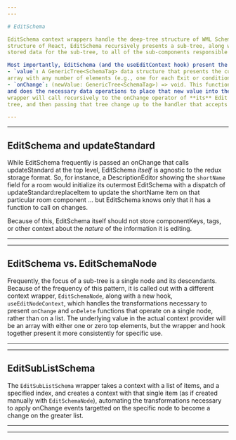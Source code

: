 ```yaml
---
---

# EditSchema

EditSchema context wrappers handle the deep-tree structure of WML Schema data. In order to align with the component
structure of React, EditSchema recursively presents a sub-tree, along with the onChange operator to manipulate the
stored data for the sub-tree, to all of the sub-components responsible for rendering that data.

Most importantly, EditSchema (and the useEditContext hook) present the following data:
- `value`: A GenericTree<SchemaTag> data structure that presents the current data for the sub-tree. This value will be an
array with any number of elements (e.g., one for each Exit or conditional wrapper with exits).
- `onChange`: (newValue: GenericTree<SchemaTag>) => void. This function takes a new value to assign in place of value (above)
and does the necessary data operations to place that new value into the redux store. NOTE: Very frequently, an EditSchema
wrapper will call recursively to the onChange operator of **its** Edit Context, altering just its own sub-tree of a larger
tree, and then passing that tree change up to the handler that accepts the data in total.

---
```

---

## EditSchema and updateStandard

While EditSchema frequently is passed an onChange that calls updateStandard at the top level, EditSchema *itself* is
agnostic to the redux storage format. So, for instance, a DescriptionEditor showing the `shortName` field for a
room would initialize its outermost EditSchema with a dispatch of updateStandard:replaceItem to update the shortName
item on that particular room component ... but EditSchema knows only that it has a function to call on changes.

Because of this, EditSchema itself should not store componentKeys, tags, or other context about the *nature* of the
information it is editing.

---
---

## EditSchema vs. EditSchemaNode

Frequently, the focus of a sub-tree is a single node and its descendants. Because of the frequency of this pattern,
it is called out with a different context wrapper, `EditSchemaNode`, along with a new hook, `useEditNodeContext`,
which handles the transformations necessary to present `onChange` and `onDelete` functions that operate on a single
node, rather than on a list. The underlying value in the actual context provider will be an array with either one or zero
top elements, but the wrapper and hook together present it more consistently for specific use.

---
---

## EditSubListSchema

The `EditSubListSchema` wrapper takes a context with a list of items, and a specified index, and creates a
context with that single item (as if created manually with `EditSchemaNode`), automating the transformations
necessary to apply onChange events targetted on the specific node to become a change on the greater list.

---
---